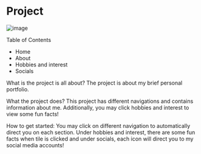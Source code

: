 # Project
![image](https://github.com/user-attachments/assets/3c3d049d-5d9c-49ee-936c-ebf2abf0a7e0)

Table of Contents
-	Home
-	About
-	Hobbies and interest
-	Socials
  
What is the project is all about?
The project is about my brief personal portfolio.

What the project does?
This project has different navigations and contains information about me. Additionally, you may click hobbies and interest to view some fun facts!

How to get started:
You may click on different navigation to automatically direct you on each section. Under hobbies and interest, there are some fun facts when tile is clicked and under socials, each icon will direct you to my social media accounts!
